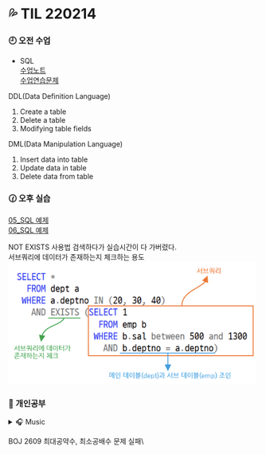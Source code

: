 # 💦 TIL 220214

### 🕘 오전 수업

- SQL\
  [수업노트](/week8/02.14/SQL_memo.md)\
  [수업연습문제](/week8/02.14/SQL_class.sql)

DDL(Data Definition Language)

1. Create a table
2. Delete a table
3. Modifying table fields

DML(Data Manipulation Language)

1. Insert data into table
2. Update data in table
3. Delete data from table

### 🕜 오후 실습

[05_SQL 예제](/week8/02.14/DB_05_SQL_Managing_table.sql)\
[06_SQL 예제](/week8/02.14/DB_06_SQL_Modifying_data.sql)

NOT EXISTS 사용법 검색하다가 실습시간이 다 가버렸다.\
서브쿼리에 데이터가 존재하는지 체크하는 용도
![EXISTS](/week8/02.14/EXISTS.png)

</div>
</details>

### 🤨 개인공부

<details>
    <summary> 🎧 Music</summary>

</details>

BOJ 2609 최대공약수, 최소공배수 문제 실패\
